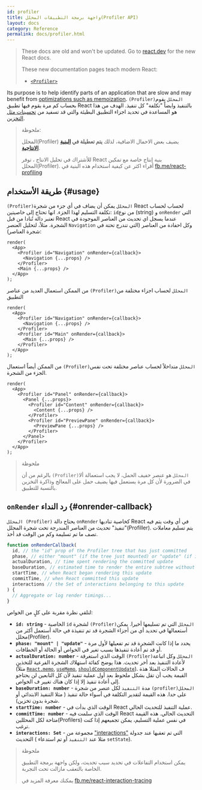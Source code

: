 ```yaml
---
id: profiler
title: واجهة برمجة التطبيقات المحلل(Profiler API)
layout: docs
category: Reference
permalink: docs/profiler.html
---
```


<div class="scary">

> These docs are old and won't be updated. Go to [react.dev](https://react.dev/) for the new React docs.
> 
> These new documentation pages teach modern React:
>
> - [`<Profiler>`](https://react.dev/reference/react/Profiler)

</div>

Its purpose is to help identify parts of an application that are slow and may benefit from [optimizations such as memoization](/docs/hooks-faq.html#how-to-memoize-calculations).
`(Profiler)المحلل` يقوم بحساب كم مرة يقوم فيها تطبيق React بالتنفيذ وايضاً "تكلفة" كل تنفيذ. الهدف من هذا هو المساعدة في تحديد اجزاء التطبيق البطيئة والتي قد تسفيد من [تحسينات مثل التخزين](/docs/hooks-faq.html#how-to-memoize-calculations).

> ملحوظة:
>
>المحلل(Profiler) يضيف بعض الاحمال الاضافية، لذلك **يتم تعطيلة في [البنية الانتاجية](/docs/optimizing-performance.html#use-the-production-build)**.
>
>للأشتراك في تحليل الانتاج ، توفر React بنية إنتاج خاصة مع تمكين المحلل(Profiler).
> أقراء اكثر عن كيفية استخدام هذه البنية في [fb.me/react-profiling](https://fb.me/react-profiling)

## طريقة الأستخدام {#usage}
`(Profiler)المحلل` يمكن أن يضاف في أي جزء من شجرة React لحساب لحساب تكلفة التسليم لهذا الجزء.
انها تحتاج إلى خاصيتين: `id`من نوع (string) و `onRender` التي تعتبر دالة تُنادا من قبل React عندما يسجل اي تحديث من العناصر الموجودة في الشجرة.
مثلاً، لتحليل العنصر `Navigation` وكل احفادة من العناصر (التي تندرج تحتة في شجرة العناصر):

```js{3}
render(
  <App>
    <Profiler id="Navigation" onRender={callback}>
      <Navigation {...props} />
    </Profiler>
    <Main {...props} />
  </App>
);
```
من الممكن استعمال العديد من عناصر `(Profiler)المحلل` لحساب اجزاء مختلفة من التطبيق
```js{3,6}
render(
  <App>
    <Profiler id="Navigation" onRender={callback}>
      <Navigation {...props} />
    </Profiler>
    <Profiler id="Main" onRender={callback}>
      <Main {...props} />
    </Profiler>
  </App>
);
```
من الممكن أيضاً استعمال `(Profiler)المحلل` متداخلاً لحساب عناصر مختلفة تحت نفس الجزء من الشجرة.
```js{3,5,8}
render(
  <App>
    <Profiler id="Panel" onRender={callback}>
      <Panel {...props}>
        <Profiler id="Content" onRender={callback}>
          <Content {...props} />
        </Profiler>
        <Profiler id="PreviewPane" onRender={callback}>
          <PreviewPane {...props} />
        </Profiler>
      </Panel>
    </Profiler>
  </App>
);
```

> ملحوظة
>
>بالرغم من أن `(Profiler)المحلل` هو عنصر خفيف الحمل، لا يجب استعمالة ألا في الضرورة لأن كل مرة يستعمل فيها يضيف حمل على المعالج وذاكرة التخزين بالنسبة للتطبيق.

 ## `onRender` رد النداء  {#onrender-callback}

`المحلل (Profiler)` يحتاج دالة `onRender` كخاصية تناديها React في أي وقت يتم فيه "تنفيذ" تحديث من العناصر المندرجة تحت شجرة المحلل(Profiller).
يتم تسليم معاملات تصف ما تم تسليمة وكم من الوقت قد أخذ.

```js
function onRenderCallback(
  id, // the "id" prop of the Profiler tree that has just committed
  phase, // either "mount" (if the tree just mounted) or "update" (if it re-rendered)
  actualDuration, // time spent rendering the committed update
  baseDuration, // estimated time to render the entire subtree without memoization
  startTime, // when React began rendering this update
  commitTime, // when React committed this update
  interactions // the Set of interactions belonging to this update
) {
  // Aggregate or log render timings...
}
```

لنلقي نظرة مقربة على كلٍ من الخواص:
* **`id: string`** -
الخاصية `id` لشجرة `(Profiler)المحلل`  التي تم تسليمها أخيرا. يمكن أستعمالها في تحديد أي من أجزاء الشجرة قد تم تنفيذة في حالة أستعمل أكثر من محلل(Profiler).
* **`phase: "mount" | "update"`** -
يحدد ما إذا كانت الشجرة قد تم تفعيلها لأول مرة أو قد تم أعادة تنفيذها بسبب تغير في الخواص أو الحالة أو الخطافات.
* **`actualDuration: number`** -
الوقت الذي استغرقة `(Profiler)المحلل` وكل اتباعة لأعادة التنفيذ بعد أخر تحديث.
هذا يوضح كفائة استهلاك الشجرة الفرعية للتخذين (مثلاً [`React.memo`](/docs/react-api.html#reactmemo), [`useMemo`](/docs/hooks-reference.html#usememo), [`shouldComponentUpdate`](/docs/hooks-faq.html#how-do-i-implement-shouldcomponentupdate)).
ف الحالات المثلا هذة القيمة يجب أن تقل بشكل ملحوظ بعد أول عملية تنفيذ لأن كل التابعين لن يحتاجو إلى أعادة تنفيذ إلا إذا كان هناك تغيير ف الخواص.
* **`baseDuration: number`** -
مدة `التنفيذ` لكل عنصر من شجرة `(profiler)المحلل` على حدا.
هذه القيمة لتقدير التكلفة في أسواء حالة تنفيذ ( مثلا التنفيذ الابتدائي أو شجرة بدون تخزين).
* **`startTime: number`** -
الوقت الذي بدأت في React عملية التنفيذ للتحديث الحالي.
* **`commitTime: number`** -
الوقت الذي سلمت فيه React التحديث الحالي.
هذه القيمة متاحة لكل المحللين(Profilers) في نفس عملية التسليم، يمكن تجميعهم إذا كنت ترغب.
* **`interactions: Set`** -
مجموعة من ["interactions"](https://fb.me/react-interaction-tracing) التي تم تعقبها عند جدولة التحديث ( مثلا عند `التنفيذ` أو تم استدعاء `setState`).
> ملحوظة
>
>يمكن استخدام التفاعلات في تحديد سبب تحديث، ولكن واجهة برمجة التطبيق الخاصة بالتعقب مازالت تحت التجربة.
>
>يمكنك معرفة المزيد في [fb.me/react-interaction-tracing](https://fb.me/react-interaction-tracing)
